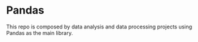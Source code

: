 # Pandas

This repo is composed by data analysis and data processing projects using Pandas as the main library.
